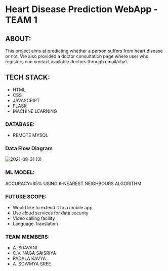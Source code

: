 # Heart Disease Prediction WebApp -TEAM 1 
## ABOUT:
This project aims at predicting whether a person suffers from heart disease or not. We also provided a doctor consultation page where
user who registers can contact available doctors through email/chat.

## TECH STACK:
- HTML
- CSS
- JAVASCRIPT
- FLASK
- MACHINE LEARNING

### DATABASE:
- REMOTE MYSQL

### Data Flow Diagram
![2021-08-31 (3)](https://user-images.githubusercontent.com/63009472/131519605-40d38490-8e62-421f-9b98-8a00a3653d84.png)


### ML MODEL:
ACCURACY=85% USING K-NEAREST NEIGHBOURS ALGORITHM

### FUTURE SCOPE:
- Would like to extend it to a mobile app
- Use cloud services for data security
- Video calling facility 
- Language Translation

### TEAM MEMBERS:
- A. SRAVANI
- C.V. NAGA SAISRIYA
- PADALA KAVYA
- A. SOWMYA SREE
